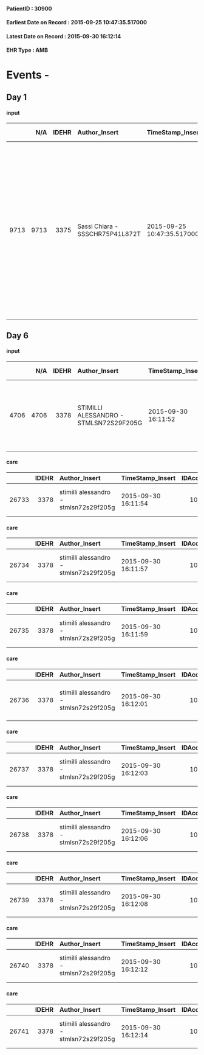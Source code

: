 
#### PatientID : 30900
#### Earliest Date on Record : 2015-09-25 10:47:35.517000
#### Latest Date on Record : 2015-09-30 16:12:14
#### EHR Type : AMB

# Events - 

## Day 1

#### input
|      |    N/A |   IDEHR | Author_Insert                   | TimeStamp_Insert           | EHRType   |   PatientID |   IDDigitalSignDocument | persone_vicine   |   Unnamed: 0_x.1 |   IDANAMNESI_SOCIALE | Patient   | FamigliaAltro   | Paziente_T   | FamigliaAltro_T   |   Non_Rilevabile_x.1 | Note_Non_Rilevabile_x.1   | opt_Problemi   | Note_I                                                                                          | chk_contr_sintomi   | chk_competenza                                 | opt_paziente_a   | opt_famiglia_a   | opt_adeguatezza   | opt_paziente_solo   | ds_note_con                                                                                                                                                                                                                             | opt_presente_assente   | Presenza_minori   | Caregiver_principale   | opt_capacita     | ds_familiari_coinv                                                                                            | opt_necessario   | opt_presente   | opt_risorse_ec   | opt_paziente_psi   | opt_Ins_vol   | ds_note_prio                                                                                            | opt_esenzione   | opt_inv_civile   |   ds_codice_es | Needs               | Domestic partnership                 | Fragility      | opt_indennita_acc   | opt_legge   | opt_famiglia_psi   |
|-----:|-------:|--------:|:--------------------------------|:---------------------------|:----------|------------:|------------------------:|:-----------------|-----------------:|---------------------:|:----------|:----------------|:-------------|:------------------|---------------------:|:--------------------------|:---------------|:------------------------------------------------------------------------------------------------|:--------------------|:-----------------------------------------------|:-----------------|:-----------------|:------------------|:--------------------|:----------------------------------------------------------------------------------------------------------------------------------------------------------------------------------------------------------------------------------------|:-----------------------|:------------------|:-----------------------|:-----------------|:--------------------------------------------------------------------------------------------------------------|:-----------------|:---------------|:-----------------|:-------------------|:--------------|:--------------------------------------------------------------------------------------------------------|:----------------|:-----------------|---------------:|:--------------------|:-------------------------------------|:---------------|:--------------------|:------------|:-------------------|
| 9713 |   9713 |    3375 | Sassi Chiara - SSSCHR75P41L872T | 2015-09-25 10:47:35.517000 | AMB       |       30900 |                  142884 | N/A              |             1489 |                 1034 | Si#1      | Si#1            | Si#1         | Si#1              |                    0 | NR                        | No#0           | Moglie e nipote informati della gravit√† della situazione, anche il pz sembra rendersene conto. | controllo sintomi#0 | competenza/capacit√† assistenziale caregiver#0 | Congruenti#1     | Congruenti#1     | Da valutare#2     | No#0                | Vive con la moglie Angela di 73 aa, pensionata, che qualche anno fa √® stata operata di un K. intestino. Non hanno figli. Supporto 24 h della cognata Rosa, sorella gemella della moglie, e delle altre due cognate e di alcuni nipoti. | Presente#1             | No#0              | Wife                   | Incrementabile#1 | Cognata Rosa, altre due cognate e i nipoti. Una vicina di casa, IP in pensione, √® di aiuto per le iniezioni. | No#0             | No#0           | Adeguate#1       | No#0               | No#0          | 23/9/2015: i medici dei PS della Clinica Citt√† Studi hanno indirizzato la famiglia al nostro servizio. | Si#1            | No#0             |             48 | Clinici#0;Sociali#1 | Coniuge/Convivente#0;Altri parenti#3 | psico-fisica#3 | No#0                | No#0        | No#0               |


## Day 6

#### input
|      |    N/A |   IDEHR | Author_Insert                          | TimeStamp_Insert    |   IDAccess | EHRType   |   PatientID |   IDDigitalSignDocument | persone_vicine   |   Unnamed: 0_y |   IDANAMNESI_MED |   Non_Rilevabile_y | Note_Non_Rilevabile_y   | diagnosis                                                                                                     |
|-----:|-------:|--------:|:---------------------------------------|:--------------------|-----------:|:----------|------------:|------------------------:|:-----------------|---------------:|-----------------:|-------------------:|:------------------------|:--------------------------------------------------------------------------------------------------------------|
| 4706 |   4706 |    3378 | STIMILLI ALESSANDRO - STMLSN72S29F205G | 2015-09-30 16:11:52 |      10916 | AMB       |       30900 |                  145805 | N/A              |           1510 |             2646 |                  0 | NR                      | K Lung (1629) (03/2015) (apiccole cells), liver mts (1977), bone (1985). Hyponatraemia suspected SIADH (2535) |

#### care
|       |   IDEHR | Author_Insert                          | TimeStamp_Insert    |   IDAccess | EHRType   |   PatientID |   IDTERAPIE_OUTPAT_VIDAS | ds_dose   | opt_via_di_somm        | ds_ora       | dt_data_inizio      |   opt_pregressa |   opt_somm_terapia |   opt_estemporanea |   opt_termina |   opt_somm_in_pompa | opt_farmaco                                |
|------:|--------:|:---------------------------------------|:--------------------|-----------:|:----------|------------:|-------------------------:|:----------|:-----------------------|:-------------|:--------------------|----------------:|-------------------:|-------------------:|--------------:|--------------------:|:-------------------------------------------|
| 26733 |    3378 | stimilli alessandro - stmlsn72s29f205g | 2015-09-30 16:11:54 |      10916 | amb       |       30900 |                     4208 | 1 fl      | subcutaneously # 3 = 3 | at need # 24 | 2015-09-30 00:00:00 |               0 |                  0 |                  0 |             0 |                   0 | tramadol (contramal 100 mg 2 ml fl) # 1687 |

#### care
|       |   IDEHR | Author_Insert                          | TimeStamp_Insert    |   IDAccess | EHRType   |   PatientID |   IDTERAPIE_OUTPAT_VIDAS | ds_dose   | opt_via_di_somm        | ds_ora       | dt_data_inizio      |   opt_pregressa |   opt_somm_terapia |   opt_estemporanea |   opt_termina |   opt_somm_in_pompa | opt_farmaco                                  |
|------:|--------:|:---------------------------------------|:--------------------|-----------:|:----------|------------:|-------------------------:|:----------|:-----------------------|:-------------|:--------------------|----------------:|-------------------:|-------------------:|--------------:|--------------------:|:---------------------------------------------|
| 26734 |    3378 | stimilli alessandro - stmlsn72s29f205g | 2015-09-30 16:11:57 |      10916 | amb       |       30900 |                     4209 | 1 fl      | subcutaneously # 3 = 3 | at need # 24 | 2015-09-30 00:00:00 |               0 |                  0 |                  0 |             0 |                   0 | haloperidol (serenase 2 mg / 2 ml fl) # 1803 |

#### care
|       |   IDEHR | Author_Insert                          | TimeStamp_Insert    |   IDAccess | EHRType   |   PatientID |   IDTERAPIE_OUTPAT_VIDAS | ds_dose   | opt_via_di_somm   | ds_ora   | dt_data_inizio      |   opt_pregressa |   opt_somm_terapia |   opt_estemporanea |   opt_termina |   opt_somm_in_pompa | opt_farmaco                            |
|------:|--------:|:---------------------------------------|:--------------------|-----------:|:----------|------------:|-------------------------:|:----------|:------------------|:---------|:--------------------|----------------:|-------------------:|-------------------:|--------------:|--------------------:|:---------------------------------------|
| 26735 |    3378 | stimilli alessandro - stmlsn72s29f205g | 2015-09-30 16:11:59 |      10916 | amb       |       30900 |                     4210 | 1 cp      | oral # 0 = 0      | 08 # 8   | 2015-09-30 00:00:00 |               0 |                  0 |                  0 |             0 |                   0 | lansoprazole (30 mg langast cps) # 970 |

#### care
|       |   IDEHR | Author_Insert                          | TimeStamp_Insert    |   IDAccess | EHRType   |   PatientID |   IDTERAPIE_OUTPAT_VIDAS | ds_dose   | opt_via_di_somm        | ds_ora       | dt_data_inizio      |   opt_pregressa |   opt_somm_terapia |   opt_estemporanea |   opt_termina |   opt_somm_in_pompa | opt_farmaco                                            |
|------:|--------:|:---------------------------------------|:--------------------|-----------:|:----------|------------:|-------------------------:|:----------|:-----------------------|:-------------|:--------------------|----------------:|-------------------:|-------------------:|--------------:|--------------------:|:-------------------------------------------------------|
| 26736 |    3378 | stimilli alessandro - stmlsn72s29f205g | 2015-09-30 16:12:01 |      10916 | amb       |       30900 |                     4211 | 1 fl      | subcutaneously # 3 = 3 | at need # 24 | 2015-09-30 00:00:00 |               0 |                  0 |                  0 |             0 |                   0 | scopolamine butylbromide (buscopan 20mg / ml fl) # 997 |

#### care
|       |   IDEHR | Author_Insert                          | TimeStamp_Insert    |   IDAccess | EHRType   |   PatientID |   IDTERAPIE_OUTPAT_VIDAS | ds_dose   | opt_via_di_somm   | ds_ora       | dt_data_inizio      |   opt_pregressa |   opt_somm_terapia |   opt_estemporanea |   opt_termina |   opt_somm_in_pompa | opt_farmaco                                    |
|------:|--------:|:---------------------------------------|:--------------------|-----------:|:----------|------------:|-------------------------:|:----------|:------------------|:-------------|:--------------------|----------------:|-------------------:|-------------------:|--------------:|--------------------:|:-----------------------------------------------|
| 26737 |    3378 | stimilli alessandro - stmlsn72s29f205g | 2015-09-30 16:12:03 |      10916 | amb       |       30900 |                     4212 | 1 bs      | oral # 0 = 0      | at need # 24 | 2015-09-30 00:00:00 |               0 |                  0 |                  0 |             0 |                   0 | acetaminophen (paracetamol 500 mg bust) # 1722 |

#### care
|       |   IDEHR | Author_Insert                          | TimeStamp_Insert    |   IDAccess | EHRType   |   PatientID |   IDTERAPIE_OUTPAT_VIDAS | ds_dose   | opt_via_di_somm        | ds_ora           | dt_data_inizio      |   opt_pregressa |   opt_somm_terapia |   opt_estemporanea |   opt_termina |   opt_somm_in_pompa | opt_farmaco                                                  |
|------:|--------:|:---------------------------------------|:--------------------|-----------:|:----------|------------:|-------------------------:|:----------|:-----------------------|:-----------------|:--------------------|----------------:|-------------------:|-------------------:|--------------:|--------------------:|:-------------------------------------------------------------|
| 26738 |    3378 | stimilli alessandro - stmlsn72s29f205g | 2015-09-30 16:12:06 |      10916 | amb       |       30900 |                     4213 | 1 fl      | subcutaneously # 3 = 3 | 12 # 12; 19 # 19 | 2015-09-30 00:00:00 |               0 |                  0 |                  0 |             0 |                   0 | metoclopramide hydrochloride (plasil 10 mg / 2 ml fl) # 1002 |

#### care
|       |   IDEHR | Author_Insert                          | TimeStamp_Insert    |   IDAccess | EHRType   |   PatientID |   IDTERAPIE_OUTPAT_VIDAS | ds_dose   | opt_via_di_somm        | ds_ora   | dt_data_inizio      |   opt_pregressa |   opt_somm_terapia |   opt_estemporanea |   opt_termina |   opt_somm_in_pompa | opt_farmaco                              |
|------:|--------:|:---------------------------------------|:--------------------|-----------:|:----------|------------:|-------------------------:|:----------|:-----------------------|:---------|:--------------------|----------------:|-------------------:|-------------------:|--------------:|--------------------:|:-----------------------------------------|
| 26739 |    3378 | stimilli alessandro - stmlsn72s29f205g | 2015-09-30 16:12:08 |      10916 | amb       |       30900 |                     4214 | 1 fl      | subcutaneously # 3 = 3 | 08 # 8   | 2015-09-30 00:00:00 |               0 |                  0 |                  0 |             0 |                   0 | fraxiparine (seleparina 5,700 iu) # 1140 |

#### care
|       |   IDEHR | Author_Insert                          | TimeStamp_Insert    |   IDAccess | EHRType   |   PatientID |   IDTERAPIE_OUTPAT_VIDAS | ds_dose   | opt_via_di_somm        | ds_ora       | dt_data_inizio      |   opt_pregressa |   opt_somm_terapia |   opt_estemporanea |   opt_termina |   opt_somm_in_pompa | opt_farmaco                                 |
|------:|--------:|:---------------------------------------|:--------------------|-----------:|:----------|------------:|-------------------------:|:----------|:-----------------------|:-------------|:--------------------|----------------:|-------------------:|-------------------:|--------------:|--------------------:|:--------------------------------------------|
| 26740 |    3378 | stimilli alessandro - stmlsn72s29f205g | 2015-09-30 16:12:12 |      10916 | amb       |       30900 |                     4215 | 1 fl      | subcutaneously # 3 = 3 | at need # 24 | 2015-09-30 00:00:00 |               0 |                  0 |                  0 |             0 |                   0 | delorazepam (en 1 ml 0-5 mg / ml fl) # 1847 |

#### care
|       |   IDEHR | Author_Insert                          | TimeStamp_Insert    |   IDAccess | EHRType   |   PatientID |   IDTERAPIE_OUTPAT_VIDAS | ds_dose   | opt_via_di_somm        | ds_ora   | dt_data_inizio      |   opt_pregressa |   opt_somm_terapia |   opt_estemporanea |   opt_termina |   opt_somm_in_pompa | opt_farmaco                             |
|------:|--------:|:---------------------------------------|:--------------------|-----------:|:----------|------------:|-------------------------:|:----------|:-----------------------|:---------|:--------------------|----------------:|-------------------:|-------------------:|--------------:|--------------------:|:----------------------------------------|
| 26741 |    3378 | stimilli alessandro - stmlsn72s29f205g | 2015-09-30 16:12:14 |      10916 | amb       |       30900 |                     4216 | 1 fl      | subcutaneously # 3 = 3 | 08 # 8   | 2015-09-30 00:00:00 |               0 |                  0 |                  0 |             0 |                   0 | dexamethasone (4 mg soldesam fl) # 1447 |


